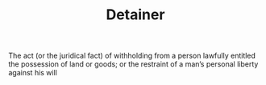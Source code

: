---
title: Detainer
letter: D
permalink: "/definitions/bld-detainer.html"
body: The act (or the juridical fact) of withholding from a person lawfully entitled
  the possession of land or goods; or the restraint of a man’s personal liberty against
  his will
published_at: '2018-07-07'
source: Black's Law Dictionary 2nd Ed (1910)
layout: post
---